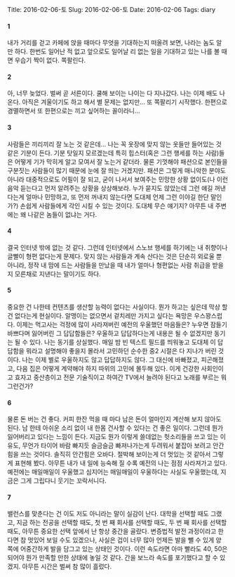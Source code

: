 Title: 2016-02-06-토
Slug: 2016-02-06-토
Date: 2016-02-06
Tags: diary


#### 1
내가 거리를 걷고 카페에 앉을 때마다 무엇을 기대하는지 떠올려 보면, 나라는 놈도 알 만 하다. 한번도 일어난 적 없고 앞으로도 일어날 리 없는 일을 기대하고 있는 나를 볼 때면 우습기 짝이 없다. 쪽팔린다.

#### 2
아, 너무 늦었다. 벌써 곧 서른이다. 쿨해 보이는 나이는 다 지나갔다. 나는 이제 배도 나온다. 아직은 겨울이기도 하고 해서 별 문제는 없지만... 또 쪽팔리기 시작했다. 한편으로 경멸하면서 또 한편으로는 끼고 싶어하는 꼴이라니...

#### 3
사람들은 끼리끼리 잘 노는 것 같은데... 나는 꼭 옷장에 맞지 않는 옷들만 들어있는 것 같은 기분이 든다. 기분 탓일지 모르겠는데 특히 힙스터(혹은 그런 행세를 하는 사람)들은 어떻게 기가 막히게 알고 모여서 잘 노는거 같더라. 물론 기껏해야 패션으로 본인들을 구분짓는 사람들이 많기 때문에 눈에 잘 띄는 거겠지만. 패션은 그렇게 매니악한 분야도 아니라 대중적으로도 어필이 잘 되고, 굳이 나서서 보여주는 민망한 상황 없이도(나 이런 음악 듣는다고 먼저 알려주는 상황을 상상해보라. 누가 묻지도 않았는데 그런 얘길 꺼낸다는게 얼마나 민망하고, 또 먼저 꺼내지 않는다면 도대체 언제 그런 이야길 한단 말인가?) 손쉽게 사람들에게 각인 시킬 수 있는 것이다. 도대체 무슨 얘기지? 아무튼 내 주변에는 왜 나같은 놈들이 없냐는 거다.

#### 4
결국 인터넷 밖에 없는 것 같다. 그런데 인터넷에서 스노브 행세를 하기에는 내 취향이나 글빨이 형편 없다는게 문제다. 맞지 않는 사람들과 계속 산다는 것은 단순히 외로울 뿐 아니라, 정작 내 맘에 드는 사람들을 만났을 때 내가 얼마나 형편없는 사람 취급을 받을지 모른채로 지낸다는 말이기도 하다.

#### 5
중요한 건 나한테 컨텐츠를 생산할 능력이 없다는 사실이다. 뭔가 하고는 싶은데 막상 할건 없다는게 현실이다. 알맹이는 없으면서 겉치레만 가지고 싶다는 욕망은 우스꽝스럽다. 이제는 먹고사는 걱정에 많이 사라져버린 예전의 우울했던 마음들은? 누우면 잠들기 바쁘다며 잃어버린 그 답답함들은? 우울하고 답답하다는게 내용은 될 수 없겠지만 동기는 될 수 있다. 나는 동기를 상실했다. 매일 밤 빈 텍스트 필드를 띄워놓고 도대체 이 답답함을 뭐라고 설명해야 좋을지 몰라서 고민하던 순수한 중2 시절은 다 지나가 버린 것이다. 나는 이제 별로 우울하지도 않고 답답하지도 않다. 그 대신에 바빠졌고, 피곤해졌고, 다음 집은 어떻게 계약해야 하지 따위의 고민에 몰두해 있다. 이게 건강한 사회인이고 효자고 중산층이고 전문 기술직이고 하여간 TV에서 늘려야 된다고 노래를 부르는 뭐 그런건가?

#### 6
물론 돈 버는 건 좋다. 커피 한잔 먹을 때 마다 남은 돈이 얼마인지 계산해 보지 않아도 된다. 남 한테 아쉬운 소리 없이 내 한몸 건사할 수 있다는 건 좋은 일이다. 그런데 뭔가 잃어버리고 있다는 느낌이 든다. 지금도 뭔가 이렇게 쓸데없는 헛소리들을 쓰고 있는 이유도, 무언가 타이어 바람 빠지듯 슬금슬금 빠져나가는게 두려워서 붙잡아 보려고 안간힘을 쓰는 것이다. 솔직히 안간힘은 오바다. 절박해 보이는게 더 멋있는 것 같아서 그렇게 표현해 봤다. 아무튼 내가 내 일에 능숙해 질 수록 예전의 나는 점점 사라져가고 있다. 예전에는 매일매일이 우울했고 심지어는 매일매일이 우울하다는 사실도 우울했는데, 지금은 그게 그립다니 웃기는 꼬락서니다.

#### 7
밸런스를 맞춘다는 건 이도 저도 아니라는 말이 실감이 난다. 대학을 선택할 때도 그랬고, 지금 하는 전공을 선택할 때도, 첫 번 째 회사를 선택할 때도, 두 번 째 회사를 선택할 때도, 아무튼 중요한 선택 앞에서 난 항상 중간을 골랐다. 변증법적 발전 과정이라고 한다면 참 멋있어 보일 수도 있겠으나, 사실은 겁이 너무 많아 언제든 발을 뺄 수 있게 양 쪽에 어중간하게 발을 담그고 있는 상태인 것이다. 이런 속도라면 아마 빨라도 40, 50은 되어야 뭔가 만족할 만한 상태에 놓일 것 같다. 간을 보느라 속도를 포기했다고 할 수 있겠지. 아무튼 시간은 벌써 참 많이 흘렀다.